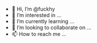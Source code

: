 - 👋 Hi, I’m @fuckhy
- 👀 I’m interested in ...
- 🌱 I’m currently learning ...
- 💞️ I’m looking to collaborate on ...
- 📫 How to reach me ...

<!---
fuckhy/fuckhy is a ✨ special ✨ repository because its `README.md` (this file) appears on your GitHub profile.
You can click the Preview link to take a look at your changes.
--->
